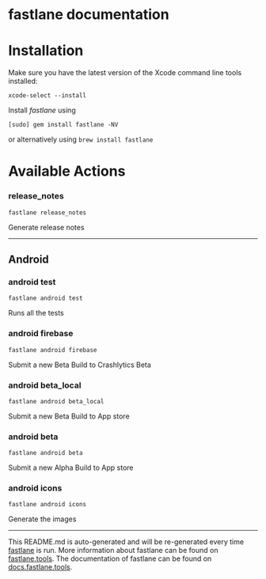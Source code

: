 fastlane documentation
================
# Installation

Make sure you have the latest version of the Xcode command line tools installed:

```
xcode-select --install
```

Install _fastlane_ using
```
[sudo] gem install fastlane -NV
```
or alternatively using `brew install fastlane`

# Available Actions
### release_notes
```
fastlane release_notes
```
Generate release notes

----

## Android
### android test
```
fastlane android test
```
Runs all the tests
### android firebase
```
fastlane android firebase
```
Submit a new Beta Build to Crashlytics Beta
### android beta_local
```
fastlane android beta_local
```
Submit a new Beta Build to App store
### android beta
```
fastlane android beta
```
Submit a new Alpha Build to App store
### android icons
```
fastlane android icons
```
Generate the images

----

This README.md is auto-generated and will be re-generated every time [fastlane](https://fastlane.tools) is run.
More information about fastlane can be found on [fastlane.tools](https://fastlane.tools).
The documentation of fastlane can be found on [docs.fastlane.tools](https://docs.fastlane.tools).
